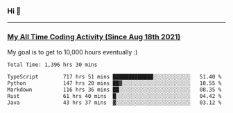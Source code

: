 ### Hi 🙂

---

### <a href="https://wakatime.com/@Eroxl">My All Time Coding Activity (Since Aug 18th 2021)</a>
My goal is to get to 10,000 hours eventually :)
<!--START_SECTION:waka-->

```txt
Total Time: 1,396 hrs 30 mins

TypeScript        717 hrs 51 mins █████████████░░░░░░░░░░░░   51.40 %
Python            147 hrs 20 mins ██▓░░░░░░░░░░░░░░░░░░░░░░   10.55 %
Markdown          116 hrs 36 mins ██░░░░░░░░░░░░░░░░░░░░░░░   08.35 %
Rust              61 hrs 40 mins  █░░░░░░░░░░░░░░░░░░░░░░░░   04.42 %
Java              43 hrs 37 mins  ▓░░░░░░░░░░░░░░░░░░░░░░░░   03.12 %
```

<!--END_SECTION:waka-->
